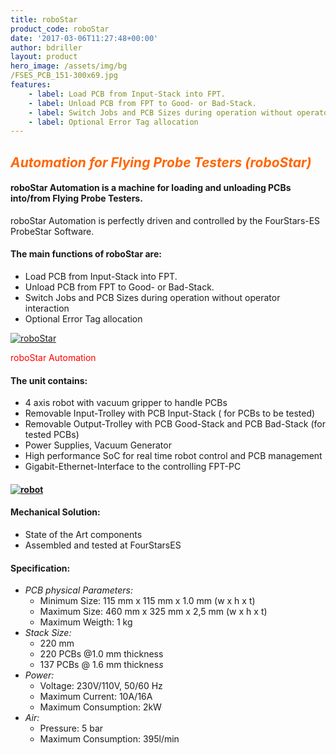 ```yaml
---
title: roboStar
product_code: roboStar
date: '2017-03-06T11:27:48+00:00'
author: bdriller
layout: product
hero_image: /assets/img/bg
/FSES_PCB_151-300x69.jpg
features:
    - label: Load PCB from Input-Stack into FPT.
    - label: Unload PCB from FPT to Good- or Bad-Stack.
    - label: Switch Jobs and PCB Sizes during operation without operator interaction
    - label: Optional Error Tag allocation
---
```


## <span style="color: #ff6600;">***Automation for Flying Probe Testers (roboStar)*** </span>

#### **roboStar Automation is a machine for loading and unloading PCBs into/from Flying Probe Testers.**

roboStar Automation is perfectly driven and controlled by the FourStars-ES ProbeStar Software.

#### **The main functions of roboStar are:**

- Load PCB from Input-Stack into FPT.
- Unload PCB from FPT to Good- or Bad-Stack.
- Switch Jobs and PCB Sizes during operation without operator interaction
- Optional Error Tag allocation

[![](http://www.4stars-es.com/wp-content/uploads/2017/03/roboStar-779x1024.jpg "roboStar")](http://www.4stars-es.com/wp-content/uploads/2017/03/roboStar.jpg)

<span style="color: #ff0000;"> roboStar Automation </span>

#### **The unit contains:**

- 4 axis robot with vacuum gripper to handle PCBs
- Removable Input-Trolley with PCB Input-Stack ( for PCBs to be tested)
- Removable Output-Trolley with PCB Good-Stack and PCB Bad-Stack (for tested PCBs)
- Power Supplies, Vacuum Generator
- High performance SoC for real time robot control and PCB management
- Gigabit-Ethernet-Interface to the controlling FPT-PC

#### [![](http://www.4stars-es.com/wp-content/uploads/2017/03/robot-300x258.jpg "robot")](http://www.4stars-es.com/wp-content/uploads/2017/03/robot.jpg)

#### **Mechanical Solution:**

- State of the Art components
- Assembled and tested at FourStarsES

#### **Specification:**

- *PCB physical Parameters:*
    - Minimum Size: 115 mm x 115 mm x 1.0 mm (w x h x t)
    - Maximum Size: 460 mm x 325 mm x 2,5 mm (w x h x t)
    - Maximum Weigth: 1 kg
- *Stack Size:*
    - 220 mm
    - 220 PCBs @1.0 mm thickness
    - 137 PCBs @ 1.6 mm thicknes*s*
- *Power:*
    - Voltage: 230V/110V, 50/60 Hz
    - Maximum Current: 10A/16A
    - Maximum Consumption: 2kW
- *Air:*
    - Pressure: 5 bar
    - Maximum Consumption: 395l/min
